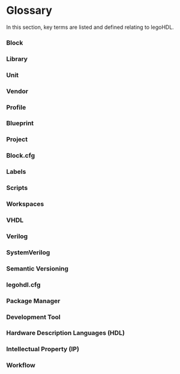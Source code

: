 # Glossary

In this section, key terms are listed and defined relating to legoHDL.

### Block

### Library

### Unit

### Vendor

### Profile

### Blueprint

### Project

### Block.cfg

### Labels

### Scripts

### Workspaces

### VHDL

### Verilog

### SystemVerilog

### Semantic Versioning

### legohdl.cfg

### Package Manager

### Development Tool

### Hardware Description Languages (HDL)

### Intellectual Property (IP)

### Workflow